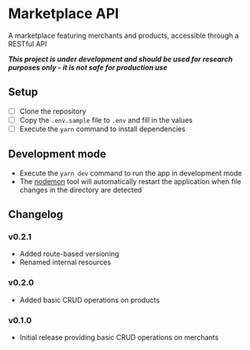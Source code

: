 # Marketplace API

A marketplace featuring merchants and products, accessible through a RESTful API

**_This project is under development and should be used for research purposes only - it is not safe for production use_**

## Setup

- [ ] Clone the repository
- [ ] Copy the `.env.sample` file to `.env` and fill in the values
- [ ] Execute the `yarn` command to install dependencies

## Development mode

- Execute the `yarn dev` command to run the app in development mode
- The [nodemon](https://yarnpkg.com/package/nodemon) tool will automatically restart the application when file changes in the directory are detected

## Changelog

### v0.2.1

- Added route-based versioning
- Renamed internal resources

### v0.2.0

- Added basic CRUD operations on products

### v0.1.0

- Initial release providing basic CRUD operations on merchants
